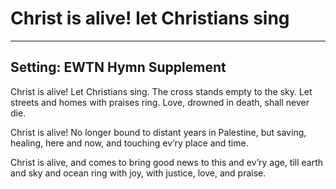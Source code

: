 # Christ is alive! let Christians sing

***

## Setting: EWTN Hymn Supplement

 Christ is alive! Let Christians sing.
The cross stands empty to the sky.
Let streets and homes with praises ring.
Love, drowned in death, shall never die.

Christ is alive! No longer bound
to distant years in Palestine,
but saving, healing, here and now,
and touching ev’ry place and time.

Christ is alive, and comes to bring
good news to this and ev’ry age,
till earth and sky and ocean ring
with joy, with justice, love, and praise.